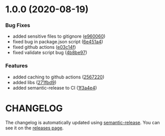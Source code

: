# 1.0.0 (2020-08-19)


### Bug Fixes

* added sensitive files to gitignore ([e960060](https://github.com/nejcm/react-ts-boilerplate/commit/e960060c985e29dc1d47e34dad3493e2939b896b))
* fixed bug in package.json script ([6e451a4](https://github.com/nejcm/react-ts-boilerplate/commit/6e451a4a3675223e3ca3e0877579bbf02abe32a9))
* fixed github actions ([e03c14f](https://github.com/nejcm/react-ts-boilerplate/commit/e03c14f8decd648f5f1fa2a1ca4354167d4c4951))
* fixed validate script bug ([4b8be97](https://github.com/nejcm/react-ts-boilerplate/commit/4b8be9783b07ca85d5543c0ee5f5c9ba3aafd018))


### Features

* added caching to github actions ([2567220](https://github.com/nejcm/react-ts-boilerplate/commit/25672200f9b9ababb5f62a2f23f5c8f017555bfe))
* added libs ([271fbd9](https://github.com/nejcm/react-ts-boilerplate/commit/271fbd980111bd62c96afc8b8a40399f3a2343b4))
* added semantic-release to CI ([1f3a4e4](https://github.com/nejcm/react-ts-boilerplate/commit/1f3a4e43a1b39dfda044304e391880546f181d1b))

# CHANGELOG

The changelog is automatically updated using
[semantic-release](https://github.com/semantic-release/semantic-release). You
can see it on the [releases page](../../releases).
